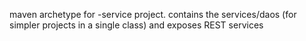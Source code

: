 maven archetype for -service project.
contains the services/daos (for simpler projects in a single class) and exposes REST services
